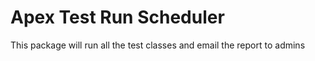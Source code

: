# Apex Test Run Scheduler

This package will run all the test classes and email the report to admins
